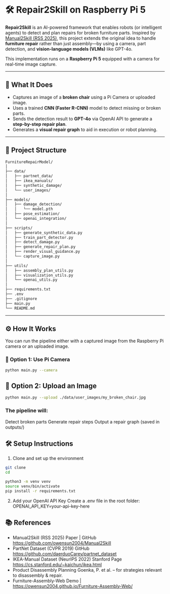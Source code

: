 # 🛠️ Repair2Skill on Raspberry Pi 5

**Repair2Skill** is an AI-powered framework that enables robots (or intelligent agents) to detect and plan repairs for broken furniture parts. Inspired by [Manual2Skill (RSS 2025)](https://github.com/owensun2004/Manual2Skill), this project extends the original idea to handle **furniture repair** rather than just assembly—by using a camera, part detection, and **vision-language models (VLMs)** like GPT-4o.

This implementation runs on a **Raspberry Pi 5** equipped with a camera for real-time image capture.

---

## 🧠 What It Does

- Captures an image of a **broken chair** using a Pi Camera or uploaded image.
- Uses a trained **CNN (Faster R-CNN)** model to detect missing or broken parts.
- Sends the detection result to **GPT-4o** via OpenAI API to generate a **step-by-step repair plan**.
- Generates a **visual repair graph** to aid in execution or robot planning.

---

## 📁 Project Structure
```bash
FurnitureRepairModel/
│
├── data/
│   ├── partnet_data/
│   ├── ikea_manuals/
│   ├── synthetic_damage/
│   └── user_images/
│
├── models/
│   ├── damage_detection/
│   │   └── model.pth
│   ├── pose_estimation/
│   └── openai_integration/
│
├── scripts/
│   ├── generate_synthetic_data.py
│   ├── train_part_detector.py
│   ├── detect_damage.py
│   ├── generate_repair_plan.py
│   ├── render_visual_guidance.py
│   └── capture_image.py
│
├── utils/
│   ├── assembly_plan_utils.py
│   ├── visualization_utils.py
│   └── openai_utils.py
│
├── requirements.txt
├── .env
├── .gitignore
├── main.py
└── README.md
```


---

## ⚙️ How It Works

You can run the pipeline either with a captured image from the Raspberry Pi camera or an uploaded image.

### 🔴 Option 1: Use Pi Camera
```bash
python main.py --camera

``` 

## 🔵 Option 2: Upload an Image
```bash
python main.py --upload ./data/user_images/my_broken_chair.jpg
```
### The pipeline will:
  Detect broken parts
  Generate repair steps
  Output a repair graph (saved in outputs/)

## 🛠️ Setup Instructions
1. Clone and set up the environment
```bash
git clone 
cd 

python3 -m venv venv
source venv/bin/activate
pip install -r requirements.txt

``` 
2. Add your OpenAI API Key
Create a .env file in the root folder:
OPENAI_API_KEY=your-api-key-here



## 📚 References
- Manual2Skill (RSS 2025) Paper | GitHub https://github.com/owensun2004/Manual2Skill
- PartNet Dataset (CVPR 2019) GitHub https://github.com/daerduoCarey/partnet_dataset
- IKEA-Manual Dataset (NeurIPS 2022) Stanford Page https://cs.stanford.edu/~kaichun/ikea.html
- Product Disassembly Planning
  Goenka, P. et al. – for strategies relevant to disassembly & repair.
- Furniture-Assembly-Web Demo  | https://owensun2004.github.io/Furniture-Assembly-Web/
